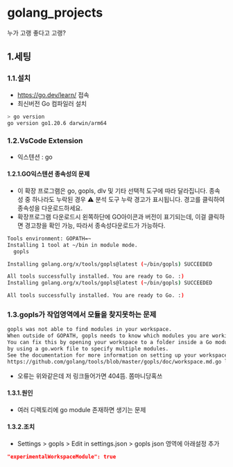 # golang_projects

누가 고랭 좋다고 고랭?

## 1.세팅

### 1.1.설치

- https://go.dev/learn/ 접속
- 최신버전 Go 컴파일러 설치

```bash
> go version
go version go1.20.6 darwin/arm64
```

### 1.2.VsCode Extension

- 익스텐션 : go

#### 1.2.1.GO익스텐션 종속성의 문제

- 이 확장 프로그램은 go, gopls, dlv 및 기타 선택적 도구에 따라 달라집니다. 종속성 중 하나라도 누락된 경우 ⚠️ 분석 도구 누락 경고가 표시됩니다. 경고를 클릭하여 종속성을 다운로드하세요.
- 확장프로그램 다운로드시 왼쪽하단에 GO아이콘과 버전이 표기되는데, 이걸 클릭하면 경고창을 확인 가능, 따라서 종속성다운로드가 가능하다.

```bash
Tools environment: GOPATH=~
Installing 1 tool at ~/bin in module mode.
  gopls

Installing golang.org/x/tools/gopls@latest (~/bin/gopls) SUCCEEDED

All tools successfully installed. You are ready to Go. :)
Installing golang.org/x/tools/gopls@latest (~/bin/gopls) SUCCEEDED

All tools successfully installed. You are ready to Go. :)
```

### 1.3.gopls가 작업영역에서 모듈을 찾지못하는 문제

```bash
gopls was not able to find modules in your workspace.
When outside of GOPATH, gopls needs to know which modules you are working on.
You can fix this by opening your workspace to a folder inside a Go module, or
by using a go.work file to specify multiple modules.
See the documentation for more information on setting up your workspace:
https://github.com/golang/tools/blob/master/gopls/doc/workspace.md.go list
```

- 오류는 위와같은데 저 링크들어가면 404뜸. 쫌마니당혹쓰

#### 1.3.1.원인

- 여러 디렉토리에 go module 존재하면 생기는 문제

#### 1.3.2.조치

- Settings > gopls > Edit in settings.json > gopls json 영역에 아래설정 추가

```json
"experimentalWorkspaceModule": true
```
